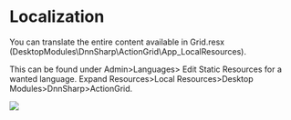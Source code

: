 # Localization

You can translate the entire content available in Grid.resx \(DesktopModules\DnnSharp\ActionGrid\App\_LocalResources\).

This can be found under Admin&gt;Languages&gt; Edit Static Resources for a wanted language. Expand Resources&gt;Local Resources&gt;Desktop Modules&gt;DnnSharp&gt;ActionGrid.

![](http://static.dnnsharp.com/screenshot/action-grid/localize-buttons.png)